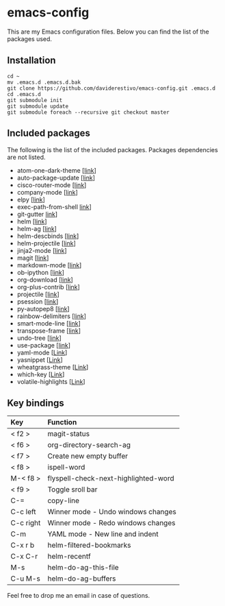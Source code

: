 # emacs-config

This are my Emacs configuration files. Below you can find the list of the packages used.

## Installation

```
cd ~
mv .emacs.d .emacs.d.bak
git clone https://github.com/daviderestivo/emacs-config.git .emacs.d
cd .emacs.d
git submodule init
git submodule update
git submodule foreach --recursive git checkout master
```

## Included packages

The following is the list of the included packages. Packages dependencies are
not listed.

* atom-one-dark-theme [[link](https://github.com/jonathanchu/atom-one-dark-theme)]
* auto-package-update [[link](https://github.com/rranelli/auto-package-update.el)]
* cisco-router-mode [[link](https://www.emacswiki.org/emacs/download/cisco-router-mode.el)]
* company-mode [[link](https://github.com/company-mode/company-mode)]
* elpy [[link](https://elpy.readthedocs.io)]
* exec-path-from-shell [link](https://github.com/purcell/exec-path-from-shell)]
* git-gutter [link](https://github.com/syohex/emacs-git-gutter)]
* helm [[link](https://github.com/emacs-helm/helm)]
* helm-ag [[link](https://github.com/syohex/emacs-helm-ag)]
* helm-descbinds [[link](https://github.com/emacs-helm/helm-descbinds)]
* helm-projectile [[link](https://github.com/bbatsov/helm-projectile)]
* jinja2-mode [[link](https://github.com/paradoxxxzero/jinja2-mode)]
* magit [[link](https://magit.vc)]
* markdown-mode [[link](http://jblevins.org/projects/markdown-mode)]
* ob-ipython [[link](https://github.com/gregsexton/ob-ipython)]
* org-download [[link](https://github.com/abo-abo/org-download)]
* org-plus-contrib [[link](http://orgmode.org)]
* projectile [[link](https://github.com/bbatsov/projectile)]
* psession [[link](https://github.com/thierryvolpiatto/psession)]
* py-autopep8 [[link](https://github.com/paetzke/py-autopep8.el)]
* rainbow-delimiters [[link](https://www.emacswiki.org/emacs/RainbowDelimiters)]
* smart-mode-line [[link](https://github.com/Malabarba/smart-mode-line)]
* transpose-frame [[link](https://www.emacswiki.org/emacs/TransposeFrame)]
* undo-tree [[link](https://github.com/emacsmirror/undo-tree)]
* use-package [[link](https://github.com/jwiegley/use-package)]
* yaml-mode [[Link](https://github.com/yoshiki/yaml-mode)]
* yasnippet [[Link](https://github.com/joaotavora/yasnippet)]
* wheatgrass-theme [[Link](https://github.com/jwiegley/emacs-release/blob/master/etc/themes/wheatgrass-theme.el)]
* which-key [[Link](https://github.com/justbur/emacs-which-key)]
* volatile-highlights [[Link](https://github.com/k-talo/volatile-highlights.el)]

## Key bindings

| Key | Function |
| :--- | :--- |
| < f2 > | magit-status |
| < f6 > | org-directory-search-ag |
| < f7 > | Create new empty buffer |
| < f8 > | ispell-word |
| M-< f8 > | flyspell-check-next-highlighted-word |
| < f9 > | Toggle sroll bar  |
| C-= | copy-line |
| C-c left  | Winner mode - Undo windows changes  |
| C-c right  | Winner mode - Redo windows changes  |
| C-m | YAML mode - New line and indent |
| C-x r b | helm-filtered-bookmarks |
| C-x C-r | helm-recentf |
| M-s | helm-do-ag-this-file |
| C-u M-s | helm-do-ag-buffers |


Feel free to drop me an email in case of questions.
